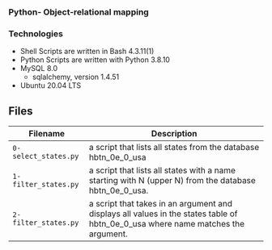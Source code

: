 ### 
### Python-  Object-relational mapping


### Technologies

- Shell Scripts are written in Bash 4.3.11(1)
-  Python Scripts are written with Python 3.8.10
- MySQL 8.0
  - sqlalchemy, version 1.4.51
- Ubuntu 20.04 LTS
   

## Files
| Filename | Description |
| -------- | ----------- |
| `0-select_states.py` | a script that lists all states from the database hbtn_0e_0_usa |
| `1-filter_states.py` |   a script that lists all states with a name starting with N (upper N) from the database hbtn_0e_0_usa. |
| `2-filter_states.py` | a script that takes in an argument and displays all values in the states table of hbtn_0e_0_usa where name matches the argument. |